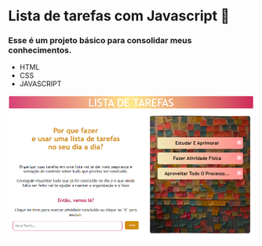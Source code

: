 # Lista de tarefas com Javascript :memo:
### Esse é um projeto básico para consolidar meus conhecimentos.
* HTML  
* CSS 
* JAVASCRIPT




![imagem do projeto](https://raw.githubusercontent.com/KarinaScalabrini/Lista_de_tarefas_Javascript/main/lista_tarefa.png)
